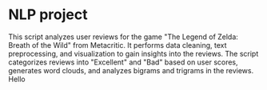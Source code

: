 # NLP project

This script analyzes user reviews for the game "The Legend of Zelda: Breath of the Wild" from Metacritic. It performs data cleaning, text preprocessing, and visualization to gain insights into the reviews. The script categorizes reviews into "Excellent" and "Bad" based on user scores, generates word clouds, and analyzes bigrams and trigrams in the reviews.
Hello
